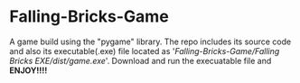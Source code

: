 # Falling-Bricks-Game
A game build using the "pygame" library. 
The repo includes its source code and also its executable(.exe) file located as '*Falling-Bricks-Game/Falling Bricks EXE/dist/game.exe*'.
Download and run the execuatable file and **ENJOY!!!!**

